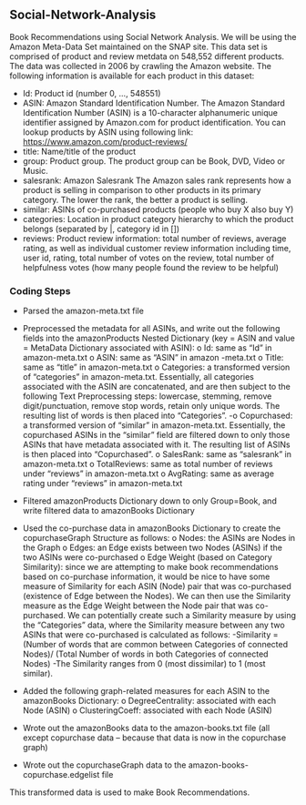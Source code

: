 ## Social-Network-Analysis
Book Recommendations using Social Network Analysis.
We will be using the Amazon Meta-Data Set maintained on the SNAP site. This data set is comprised of product and review metdata on 548,552 different products. The data was collected in 2006 by crawling the Amazon website.
The following information is available for each product in this dataset:
- Id: Product id (number 0, ..., 548551)
- ASIN: Amazon Standard Identification Number. 
The Amazon Standard Identification Number (ASIN) is a 10-character alphanumeric unique identifier assigned by Amazon.com for product identification. You can lookup products by ASIN using following link: https://www.amazon.com/product-reviews/<ASIN> 
- title: Name/title of the product
- group: Product group. The product group can be Book, DVD, Video or Music.
- salesrank: Amazon Salesrank
The Amazon sales rank represents how a product is selling in comparison to other products in its primary category. The lower the rank, the better a product is selling. 
- similar: ASINs of co-purchased products (people who buy X also buy Y)
- categories: Location in product category hierarchy to which the product belongs (separated by |, category id in [])
- reviews: Product review information: total number of reviews, average rating, as well as individual customer review information including time, user id, rating, total number of votes on the review, total number of helpfulness votes (how many people found the review to be helpful)

### Coding Steps
- Parsed the amazon-meta.txt file
- Preprocessed the metadata for all ASINs, and write out the following fields into the amazonProducts Nested Dictionary (key = ASIN and value = MetaData Dictionary associated with ASIN):
o	Id: same as “Id” in amazon-meta.txt
o	ASIN: same as “ASIN” in amazon -meta.txt
o	Title: same as “title” in amazon-meta.txt
o	Categories: a transformed version of “categories” in amazon-meta.txt. Essentially, all categories associated with the ASIN are concatenated, and are then subject to the following Text Preprocessing steps: lowercase, stemming, remove digit/punctuation, remove stop words, retain only unique words. The resulting list of words is then placed into “Categories”.
-o	Copurchased: a transformed version of “similar” in amazon-meta.txt. Essentially, the copurchased ASINs in the “similar” field are filtered down to only those ASINs that have metadata associated with it. The resulting list of ASINs is then placed into “Copurchased”.
o	SalesRank: same as “salesrank” in amazon-meta.txt
o	TotalReviews: same as total number of reviews under “reviews” in amazon-meta.txt
o	AvgRating: same as average rating under “reviews” in amazon-meta.txt

- Filtered amazonProducts Dictionary down to only Group=Book, and write filtered data to amazonBooks Dictionary

- Used the co-purchase data in amazonBooks Dictionary to create the copurchaseGraph Structure as follows:
o	Nodes: the ASINs are Nodes in the Graph
o	Edges: an Edge exists between two Nodes (ASINs) if the two ASINs were co-purchased
o	Edge Weight (based on Category Similarity): since we are attempting to make book recommendations based on co-purchase information, it would be nice to have some measure of Similarity for each ASIN (Node) pair that was co-purchased (existence of Edge between the Nodes). We can then use the Similarity measure as the Edge Weight between the Node pair that was co-purchased. We can potentially create such a Similarity measure by using the “Categories” data, where the Similarity measure between any two ASINs that were co-purchased is calculated as follows:
-Similarity = (Number of words that are common between Categories of connected Nodes)/
		(Total Number of words in both Categories of connected Nodes)
-The Similarity ranges from 0 (most dissimilar) to 1 (most similar).

- Added the following graph-related measures for each ASIN to the amazonBooks Dictionary:
o	DegreeCentrality: associated with each Node (ASIN)
o	ClusteringCoeff: associated with each Node (ASIN)

- Wrote out the amazonBooks data to the amazon-books.txt file (all except copurchase data – because that data is now in the copurchase graph)

- Wrote out the copurchaseGraph data to the amazon-books-copurchase.edgelist file

This transformed data is used to make Book Recommendations.

 
